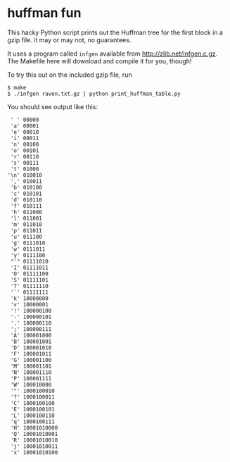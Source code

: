 # huffman fun

This hacky Python script prints out the Huffman tree for the first block
in a gzip file. it may or may not, no guarantees.

It uses a program called `infgen` available from
http://zlib.net/infgen.c.gz. The Makefile here will download and compile
it for you, though!

To try this out on the included gzip file, run

```
$ make
$ ./infgen raven.txt.gz | python print_huffman_table.py
```

You should see output like this:


```
 ' ' 00000
 'a' 00001
 'e' 00010
 'i' 00011
 'n' 00100
 'o' 00101
 'r' 00110
 's' 00111
 't' 01000
'\n' 010010
 ',' 010011
 'b' 010100
 'c' 010101
 'd' 010110
 'f' 010111
 'h' 011000
 'l' 011001
 'm' 011010
 'p' 011011
 'u' 011100
 'g' 0111010
 'w' 0111011
 'y' 0111100
 "'" 01111010
 'I' 01111011
 'O' 01111100
 'S' 01111101
 'T' 01111110
 '`' 01111111
 'k' 10000000
 'v' 10000001
 '!' 100000100
 '-' 100000101
 '.' 100000110
 ';' 100000111
 'A' 100001000
 'B' 100001001
 'D' 100001010
 'F' 100001011
 'G' 100001100
 'M' 100001101
 'N' 100001110
 'P' 100001111
 'W' 100010000
 '"' 1000100010
 '?' 1000100011
 'C' 1000100100
 'E' 1000100101
 'L' 1000100110
 'q' 1000100111
 'H' 10001010000
 'Q' 10001010001
 'R' 10001010010
 'j' 10001010011
 'x' 10001010100
```
